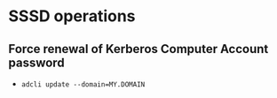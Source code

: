 # SSSD operations

## Force renewal of Kerberos Computer Account password

- `adcli update --domain=MY.DOMAIN`
